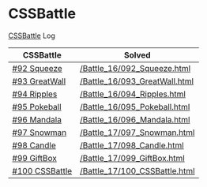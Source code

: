# CSSBattle
[CSSBattle](https://cssbattle.dev/) Log

| CSSBattle | Solved |
| --- | --- |
| [#92 Squeeze](https://cssbattle.dev/play/92) | [/Battle\_16/092\_Squeeze.html](/Battle_16/092_Squeeze.html) |
| [#93 GreatWall](https://cssbattle.dev/play/93) | [/Battle\_16/093\_GreatWall.html](/Battle_16/093_GreatWall.html) |
| [#94 Ripples](https://cssbattle.dev/play/94) | [/Battle\_16/094\_Ripples.html](/Battle_16/094_Ripples.html) |
| [#95 Pokeball](https://cssbattle.dev/play/95) | [/Battle\_16/095\_Pokeball.html](/Battle_16/095_Pokeball.html) |
| [#96 Mandala](https://cssbattle.dev/play/96) | [/Battle\_16/096\_Mandala.html](/Battle_16/096_Mandala.html) |
| [#97 Snowman](https://cssbattle.dev/play/97) | [/Battle\_17/097\_Snowman.html](/Battle_17/097_Snowman.html) |
| [#98 Candle](https://cssbattle.dev/play/98) | [/Battle\_17/098\_Candle.html](/Battle_17/098_Candle.html) |
| [#99 GiftBox](https://cssbattle.dev/play/99) | [/Battle\_17/099\_GiftBox.html](/Battle_17/099_GiftBox.html) |
| [#100 CSSBattle](https://cssbattle.dev/play/100) | [/Battle\_17/100\_CSSBattle.html](/Battle_17/100_CSSBattle.html) |
